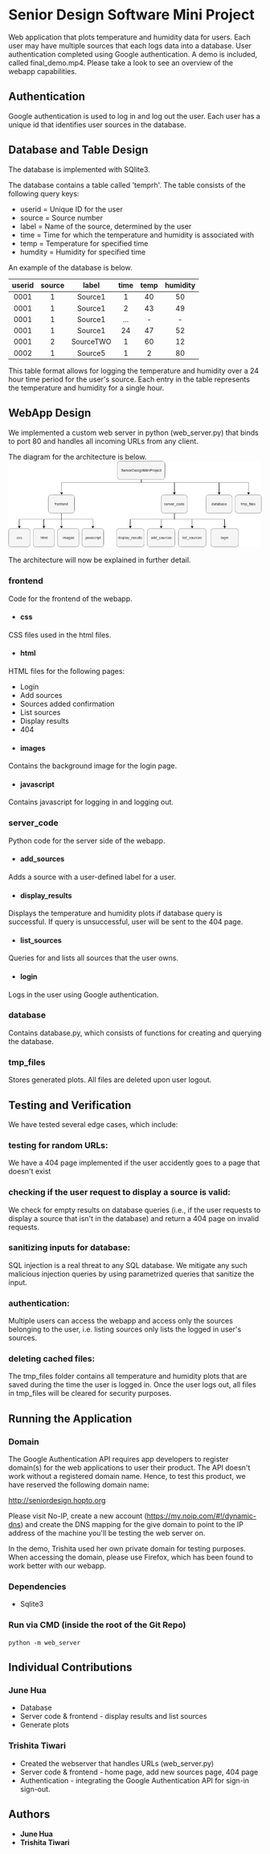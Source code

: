 # Senior Design Software Mini Project

Web application that plots temperature and humidity data for users. Each user may have multiple sources that each logs data into a database. User authentication completed using Google authentication. A demo is included, called final_demo.mp4. Please take a look to see an overview of the webapp capabilities.

## Authentication

Google authentication is used to log in and log out the user. Each user has a unique id that identifies user sources in the database.

## Database and Table Design

The database is implemented with SQlite3. 

The database contains a table called 'temprh'.
The table consists of the following query keys:
* userid = Unique ID for the user
* source = Source number
* label = Name of the source, determined by the user
* time = Time for which the temperature and humidity is associated with
* temp = Temperature for specified time
* humdity = Humidity for specified time

An example of the database is below.

| userid | source | label | time | temp | humidity |
|:------:|:------:|:-----:|:----:|:----:|:--------:|
| 0001 | 1 | Source1 | 1 | 40 | 50 |
| 0001 | 1 | Source1 | 2 | 43 | 49 |
| 0001 | 1 | Source1 | ... | - | - |
| 0001 | 1 | Source1 | 24 | 47 | 52 |
| 0001 | 2 | SourceTWO | 1 | 60 | 12 |
| 0002 | 1 | Source5 | 1 | 2 | 80 |

This table format allows for logging the temperature and humidity over a 24 hour time period for the user's source. Each entry in the table represents the temperature and humidity for a single hour.

## WebApp Design

We implemented a custom web server in python (web_server.py) that binds to port 80 and
handles all incoming URLs from any client.

The diagram for the architecture is below.
![diagram](architecture.png)

The architecture will now be explained in further detail.
### frontend
Code for the frontend of the webapp. 
* #### css
CSS files used in the html files. 
* #### html
HTML files for the following pages:
* Login
* Add sources
* Sources added confirmation
* List sources
* Display results
* 404 
* #### images
Contains the background image for the login page.
* #### javascript
Contains javascript for logging in and logging out.
### server_code
Python code for the server side of the webapp. 
* #### add_sources
Adds a source with a user-defined label for a user.
* #### display_results
Displays the temperature and humidity plots if database query is successful. If query is unsuccessful, user will be sent to the 404 page. 
* #### list_sources
Queries for and lists all sources that the user owns.
* #### login
Logs in the user using Google authentication.

### database
Contains database.py, which consists of functions for creating and querying the database.

### tmp_files
Stores generated plots. All files are deleted upon user logout. 

## Testing and Verification

We have tested several edge cases, which include:

### testing for random URLs: 
We have a 404 page implemented if the user accidently goes to a page that doesn't exist

### checking if the user request to display a source is valid: 
We check for empty results on database queries (i.e., if the user requests to display a source that isn't in the database) and return a 404 page on invalid requests.

### sanitizing inputs for database: 
SQL injection is a real threat to any SQL database. We mitigate any such malicious injection queries by using parametrized queries that sanitize the input.

### authentication: 
Multiple users can access the webapp and access only the sources belonging to the user, i.e. listing sources only lists the logged in user's sources.

### deleting cached files: 
The tmp_files folder contains all temperature and humidity plots that are saved during the time the user is logged in. Once the user logs out, all files in tmp_files will be cleared for security purposes.

## Running the Application

### Domain

The Google Authentication API requires app developers to register domain(s) for the web applications to user their product. The API doesn't work without a registered domain name. Hence, to test this product, we have reserved the following domain name:

http://seniordesign.hopto.org

Please visit No-IP, create a new account (https://my.noip.com/#!/dynamic-dns) and create the DNS mapping for the give domain to point to the IP address of the machine you'll be testing the web server on.

In the demo, Trishita used her own private domain for testing purposes.
When accessing the domain, please use Firefox, which has been found to work better with our webapp.

### Dependencies

* Sqlite3

### Run via CMD (inside the root of the Git Repo)

```
python -m web_server
```
## Individual Contributions
### June Hua
* Database
* Server code & frontend - display results and list sources
* Generate plots

### Trishita Tiwari
* Created the webserver that handles URLs (web_server.py)
* Server code & frontend - home page, add new sources page, 404 page
* Authentication - integrating the Google Authentication API for sign-in sign-out.

## Authors

* **June Hua** 
* **Trishita Tiwari**
